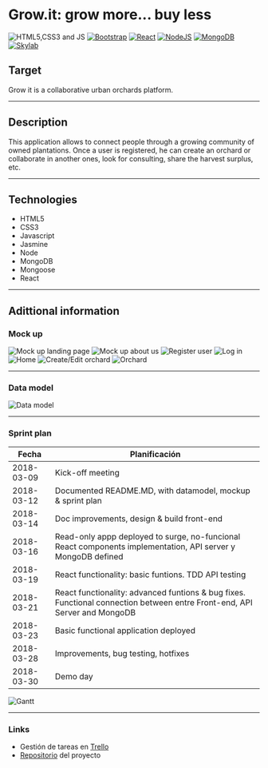 # Grow.it: grow more... buy less

![HTML5,CSS3 and JS](https://github.com/FransLopez/logo-images/blob/master/logos/html5-css3-js.png)          [![Bootstrap](https://github.com/FransLopez/logo-images/blob/master/logos/bootstrap.png)](http://getbootstrap.com/)          [![React](https://github.com/FransLopez/logo-images/blob/master/logos/react.png)](https://facebook.github.io/react/)          [![NodeJS](https://github.com/FransLopez/logo-images/blob/master/logos/nodejs.png)](https://nodejs.org/)          [![MongoDB](https://github.com/FransLopez/logo-images/blob/master/logos/mongodb.png)](https://www.mongodb.com/)          [![Skylab](https://github.com/FransLopez/logo-images/blob/master/logos/skylab-56.png)](http://www.skylabcoders.com/)  

## Target

Grow it is a collaborative urban orchards platform.

-------------------------------------------------------


## Description

This application allows to connect people through a growing community of owned plantations. Once a user is registered, he can create an orchard or collaborate in another ones, look for consulting, share the harvest surplus, etc.

-------------------------------------------------------


## Technologies

* HTML5
* CSS3
* Javascript
* Jasmine
* Node
* MongoDB
* Mongoose
* React

-------------------------------------------------------


## Adittional information

### Mock up

![Mock up landing page](https://github.com/csd0/Grow.it/blob/master/public/imgs/mockUp_landingPage.png)
![Mock up about us](https://github.com/csd0/Grow.it/blob/master/public/imgs/mockUp_aboutUs.png)
![Register user](https://github.com/csd0/Grow.it/blob/master/public/imgs/mockUp_registerUser.png)
![Log in](https://github.com/csd0/Grow.it/blob/master/public/imgs/mockUp_logIn.png)
![Home](https://github.com/csd0/Grow.it/blob/master/public/imgs/mockUp_home.png)
![Create/Edit orchard](https://github.com/csd0/Grow.it/blob/master/public/imgs/mockUp_createEditOrchard.png)
![Orchard](https://github.com/csd0/Grow.it/blob/master/public/imgs/mockUp_orchard.png)

-------------------------------------------------------


### Data model

![Data model](https://github.com/csd0/Grow.it/blob/master/public/imgs/Data_model.png)

-------------------------------------------------------


### Sprint plan

|    Fecha   |  Planificación  |
|------------|-----------------|
| 2018-03-09 | Kick-off meeting | 
| 2018-03-12 | Documented README.MD, with datamodel, mockup & sprint plan | 
| 2018-03-14 | Doc improvements, design & build front-end | 
| 2018-03-16 | Read-only appp deployed to surge, no-funcional React components implementation, API server y MongoDB defined| 
| 2018-03-19 | React functionality: basic funtions. TDD API testing | 
| 2018-03-21 | React functionality: advanced funtions & bug fixes. Functional connection between entre Front-end, API Server and MongoDB | 
| 2018-03-23 | Basic functional application deployed | 
| 2018-03-28 | Improvements, bug testing, hotfixes | 
| 2018-03-30 | Demo day | 

![Gantt](https://github.com/csd0/Grow.it/blob/master/public/imgs/Gantt.png)

-------------------------------------------------------


### Links
* Gestión de tareas en [Trello](https://trello.com/b/tXKaT7at)
* [Repositorio](https://github.com/csd0/Grow.it) del proyecto
